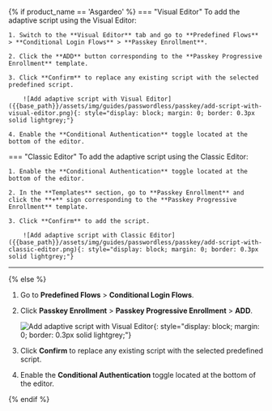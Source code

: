 {% if product_name == 'Asgardeo' %}
=== "Visual Editor"
    To add the adaptive script using the Visual Editor:

    1. Switch to the **Visual Editor** tab and go to **Predefined Flows** > **Conditional Login Flows** > **Passkey Enrollment**.

    2. Click the **ADD** button corresponding to the **Passkey Progressive Enrollment** template.

    3. Click **Confirm** to replace any existing script with the selected predefined script.

        ![Add adaptive script with Visual Editor]({{base_path}}/assets/img/guides/passwordless/passkey/add-script-with-visual-editor.png){: style="display: block; margin: 0; border: 0.3px solid lightgrey;"}
    
    4. Enable the **Conditional Authentication** toggle located at the bottom of the editor.

=== "Classic Editor"
    To add the adaptive script using the Classic Editor:

    1. Enable the **Conditional Authentication** toggle located at the bottom of the editor.

    2. In the **Templates** section, go to **Passkey Enrollment** and click the **+** sign corresponding to the **Passkey Progressive Enrollment** template.
        
    3. Click **Confirm** to add the script.

        ![Add adaptive script with Classic Editor]({{base_path}}/assets/img/guides/passwordless/passkey/add-script-with-classic-editor.png){: style="display: block; margin: 0; border: 0.3px solid lightgrey;"}
---
{% else %}
1. Go to **Predefined Flows** > **Conditional Login Flows**.

2. Click **Passkey Enrollment** > **Passkey Progressive Enrollment** > **ADD**.

    ![Add adaptive script with Visual Editor]({{base_path}}/assets/img/guides/passwordless/passkey/add-script-with-visual-editor.png){: style="display: block; margin: 0; border: 0.3px solid lightgrey;"}

3. Click **Confirm** to replace any existing script with the selected predefined script.

4. Enable the **Conditional Authentication** toggle located at the bottom of the editor.

{% endif %}